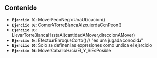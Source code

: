 ## Contenido

- **`Ejerciio 01`**: MoverPeonNegroUnaUbicacion()
- **`Ejerciio 02`**: ComerATorreBlancaAIzquierdaConPeon()
- **`Ejerciio 03`**: LlevarTorreBlancaHastaAl(cantidadAMover,direccionAMover)
- **`Ejerciio 04`**: EfectuarEnroqueCorto() // "es una jugada conocida"
- **`Ejerciio 05`**: Solo se definen las expresiones como undica el ejercicio
- **`Ejerciio 06`**: MoverCaballoHaciaEl_Y_SiEsPosible
